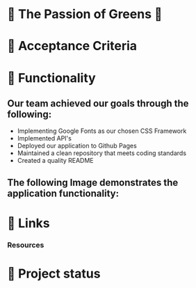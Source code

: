 # 🌿 The Passion of Greens 🌿

# 🔗 Acceptance Criteria

# 🔗 Functionality
 ## Our team achieved our goals through the following:
  - Implementing Google Fonts as our chosen CSS Framework
  - Implemented API's
  - Deployed our application to Github Pages
  - Maintained a clean repository that meets coding standards
  - Created a quality README




## The following Image demonstrates the application functionality:



# 🔗 Links

### Resources

# 🔗 Project status
